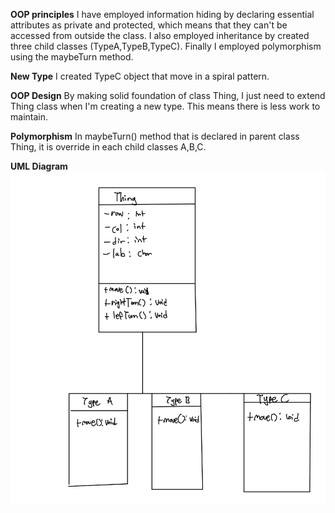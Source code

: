 **OOP principles**
I have employed information hiding by declaring essential attributes as private and protected, which means that they can't be accessed from outside the class. I also employed inheritance by created three child classes (TypeA,TypeB,TypeC). Finally I employed polymorphism using the maybeTurn method.

**New Type**
I created TypeC object that move in a spiral pattern.

**OOP Design**
By making solid foundation of class Thing, I just need to extend Thing class when I'm creating a new type. This means there is less work to maintain.

**Polymorphism**
In maybeTurn() method that is declared in parent class Thing, it is override in each child classes A,B,C. 

**UML Diagram**
![UML Diagram](./UML.png)